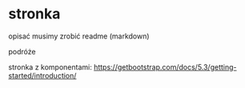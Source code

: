 # stronka

opisać musimy zrobić readme (markdown)

podróże 

stronka z komponentami: https://getbootstrap.com/docs/5.3/getting-started/introduction/
